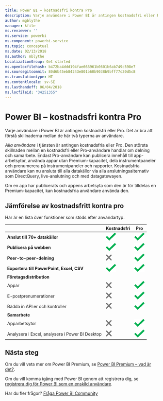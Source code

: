 ```yaml
---
title: Power BI – kostnadsfri kontra Pro
description: Varje användare i Power BI är antingen kostnadsfri eller Pro. Det är bra att förstå skillnaderna mellan de här två typerna av användare...
author: mgblythe
manager: kfile
ms.reviewer: ''
ms.service: powerbi
ms.component: powerbi-service
ms.topic: conceptual
ms.date: 02/13/2018
ms.author: mblythe
LocalizationGroup: Get started
ms.openlocfilehash: b472ba4ddd194fae668961b0601b6ab749c598e7
ms.sourcegitcommit: 80d6b45eb84243e801b60b9038b9bff77c30d5c8
ms.translationtype: HT
ms.contentlocale: sv-SE
ms.lasthandoff: 06/04/2018
ms.locfileid: "34251355"
---
```

# <a name="power-bi-free-vs-pro"></a>Power BI – kostnadsfri kontra Pro
Varje användare i Power BI är antingen kostnadsfri eller Pro. Det är bra att förstå skillnaderna mellan de här två typerna av användare.

*Alla användare* i tjänsten är antingen kostnadsfria eller Pro. Den största skillnaden mellan en kostnadsfri eller Pro-användare handlar om delning och samarbete. Endast Pro-användare kan publicera innehåll till app-arbetsytor, använda appar utan Premium-kapacitet, dela instrumentpaneler och prenumerera på instrumentpaneler och rapporter. Kostnadsfria användare kan nu ansluta till alla datakällor via alla anslutningsalternativ som DirectQuery, live-anslutning och med datagatewayen.

Om en app har publicerats och appens arbetsyta som den är för tilldelas en Premium-kapacitet, kan kostnadsfria användare använda den.

## <a name="free-vs-pro-comparison"></a>Jämförelse av kostnadsfritt kontra pro
Här är en lista över funktioner som stöds efter användartyp.

|  | Kostnadsfri | Pro |
| --- | --- | --- |
| **Anslut till 70+ datakällor** |![](media/service-free-vs-pro/available.png "Tillgänglig") |![](media/service-free-vs-pro/available.png "Tillgänglig") |
| **Publicera på webben** |![](media/service-free-vs-pro/available.png "Tillgänglig") |![](media/service-free-vs-pro/available.png "Tillgänglig") |
| **Peer-to-peer-delning** |![](media/service-free-vs-pro/not-available.png "Inte tillgänglig") |![](media/service-free-vs-pro/available.png "Tillgänglig") |
| **Exportera till PowerPoint, Excel, CSV** |![](media/service-free-vs-pro/available.png "Tillgänglig") |![](media/service-free-vs-pro/available.png "Tillgänglig") |
| **Företagsdistribution** | | |
| Appar |![](media/service-free-vs-pro/not-available.png "Inte tillgänglig") |![](media/service-free-vs-pro/available.png "Tillgänglig") |
| E-postprenumerationer |![](media/service-free-vs-pro/not-available.png "Inte tillgänglig") |![](media/service-free-vs-pro/available.png "Tillgänglig") |
| Bädda in API:er och kontroller |![](media/service-free-vs-pro/not-available.png "Inte tillgänglig") |![](media/service-free-vs-pro/available.png "Tillgänglig") |
| **Samarbete** | | |
| Apparbetsytor |![](media/service-free-vs-pro/not-available.png "Inte tillgänglig") |![](media/service-free-vs-pro/available.png "Tillgänglig") |
| Analysera i Excel, analysera i Power BI Desktop |![](media/service-free-vs-pro/not-available.png "Inte tillgänglig") |![](media/service-free-vs-pro/available.png "Tillgänglig") |

## <a name="next-steps"></a>Nästa steg
Om du vill veta mer om Power BI Premium, se [Power BI Premium – vad är det?](service-premium.md).

Om du vill komma igång med Power BI genom att registrera dig, se [registrera dig för Power BI som en enskild användare](service-self-service-signup-for-power-bi.md).

Har du fler frågor? [Fråga Power BI Community](https://community.powerbi.com/)

